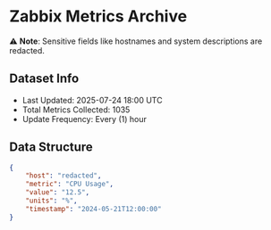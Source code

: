 # Zabbix Metrics Archive

⚠️ **Note**: Sensitive fields like hostnames and system descriptions are redacted.

## Dataset Info
- Last Updated: 2025-07-24 18:00 UTC
- Total Metrics Collected: 1035
- Update Frequency: Every (1) hour

## Data Structure
```json
{
    "host": "redacted",
    "metric": "CPU Usage",
    "value": "12.5",
    "units": "%",
    "timestamp": "2024-05-21T12:00:00"
}
```
